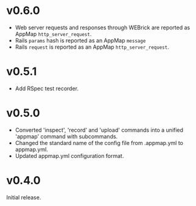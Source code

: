 # v0.6.0

* Web server requests and responses through WEBrick are reported as AppMap `http_server_request`.
* Rails `params` hash is reported as an AppMap `message`
* Rails `request` is reported as an AppMap `http_server_request`.

# v0.5.1

* Add RSpec test recorder.

# v0.5.0

* Converted 'inspect', 'record' and 'upload' commands into a unified 'appmap' command with subcommands.
* Changed the standard name of the config file from .appmap.yml to appmap.yml.
* Updated appmap.yml configuration format.

# v0.4.0

Initial release.


